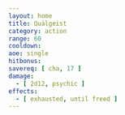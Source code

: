 ```yaml
---
layout: home
title: Quälgeist
category: action
range: 60
cooldown:
aoe: single
hitbonus:
savereq: [ cha, 17 ]
damage:
  - [ 2d12, psychic ]
effects:
  - [ exhausted, until freed ]
---
```


